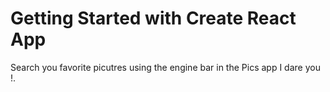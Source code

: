 # Getting Started with Create React App

Search you favorite picutres using the engine bar in the Pics app I dare you !.
